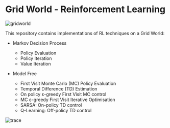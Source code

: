 # Grid World - Reinforcement Learning

![gridworld](https://user-images.githubusercontent.com/71031687/111219221-71012100-85e0-11eb-8d5e-ea1994f97ecd.png)

This repository contains implementations of RL techniques on a Grid World:

* Markov Decision Process
  - Policy Evaluation
  - Policy Iteration
  - Value Iteration

* Model Free
  - First Visit Monte Carlo (MC) Policy Evaluation
  - Temporal Difference (TD) Estimation
  - On policy ε-greedy First Visit MC control
  - MC ε-greedy First Visit Iterative Optimisation
  - SARSA: On-policy TD control
  - Q-Learning: Off-policy TD control


![trace](https://user-images.githubusercontent.com/71031687/111219393-a148bf80-85e0-11eb-9945-f3d4a8b57ff4.png)
